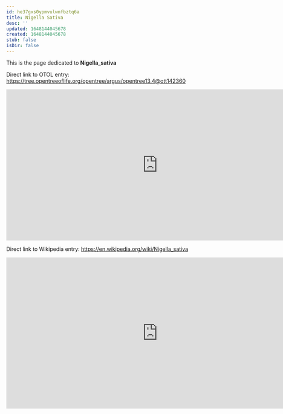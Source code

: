 ```yaml
---
id: he37gxs0ypmvulwnfbztq6a
title: Nigella Sativa
desc: ''
updated: 1648144045678
created: 1648144045678
stub: false
isDir: false
---
```

This is the page dedicated to **Nigella_sativa**


Direct link to OTOL entry: https://tree.opentreeoflife.org/opentree/argus/opentree13.4@ott142360



<html>
    <body>
    <iframe src="https://tree.opentreeoflife.org/opentree/argus/opentree13.4@ott142360"
    width="800" height="400" frameborder="0" allowfullscreen> </iframe>
    </body>
</html>
    


Direct link to Wikipedia entry: https://en.wikipedia.org/wiki/Nigella_sativa



<html>
    <body>
    <iframe src="https://en.wikipedia.org/wiki/Nigella_sativa"
    width="800" height="400" frameborder="0" allowfullscreen> </iframe>
    </body>
</html>
    
